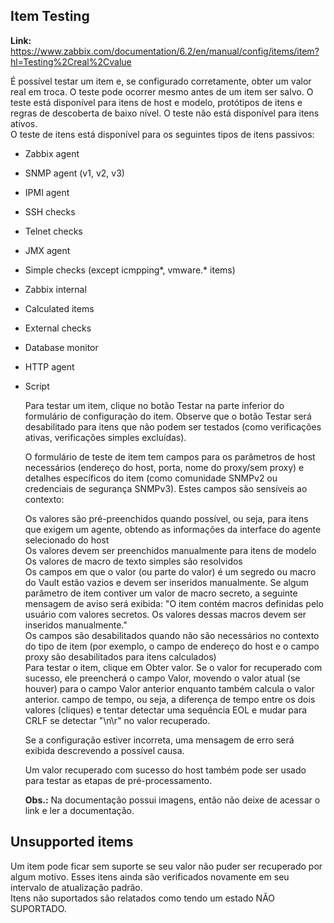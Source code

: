 ## **Item Testing**
   **Link:** https://www.zabbix.com/documentation/6.2/en/manual/config/items/item?hl=Testing%2Creal%2Cvalue<br>
   
   É possível testar um item e, se configurado corretamente, obter um valor real em troca. O teste pode ocorrer mesmo antes de um item ser salvo. O teste está disponível para itens de host e modelo, protótipos de itens e regras de descoberta de baixo nível. O teste não está disponível para itens ativos.<br>
   O teste de itens está disponível para os seguintes tipos de itens passivos:<br>

 - Zabbix agent
 - SNMP agent (v1, v2, v3)
 - IPMI agent
 - SSH checks
 - Telnet checks
 - JMX agent
 - Simple checks (except icmpping*, vmware.* items)
 - Zabbix internal
 - Calculated items
 - External checks
 - Database monitor
 - HTTP agent
 - Script

   Para testar um item, clique no botão Testar na parte inferior do formulário de configuração do item. Observe que o botão Testar será desabilitado para itens que não podem ser testados (como verificações ativas, verificações simples excluídas).<br>

   O formulário de teste de item tem campos para os parâmetros de host necessários (endereço do host, porta, nome do proxy/sem proxy) e detalhes específicos do item (como comunidade SNMPv2 ou credenciais de segurança SNMPv3). Estes campos são sensíveis ao contexto:<br>

   Os valores são pré-preenchidos quando possível, ou seja, para itens que exigem um agente, obtendo as informações da interface do agente selecionado do host<br>
   Os valores devem ser preenchidos manualmente para itens de modelo<br>
   Os valores de macro de texto simples são resolvidos<br>
   Os campos em que o valor (ou parte do valor) é um segredo ou macro do Vault estão vazios e devem ser inseridos manualmente. Se algum parâmetro de item contiver um valor de macro secreto, a seguinte mensagem de aviso será exibida: "O item contém macros definidas pelo usuário com valores secretos. Os valores dessas macros devem ser inseridos manualmente."<br>
   Os campos são desabilitados quando não são necessários no contexto do tipo de item (por exemplo, o campo de endereço do host e o campo proxy são desabilitados para itens calculados)<br>
   Para testar o item, clique em Obter valor. Se o valor for recuperado com sucesso, ele preencherá o campo Valor, movendo o valor atual (se houver) para o campo Valor anterior enquanto também calcula o valor anterior. campo de tempo, ou seja, a diferença de tempo entre os dois valores (cliques) e tentar detectar uma sequência EOL e mudar para CRLF se detectar "\n\r" no valor recuperado.<br>

   Se a configuração estiver incorreta, uma mensagem de erro será exibida descrevendo a possível causa.<br>

   Um valor recuperado com sucesso do host também pode ser usado para testar as etapas de pré-processamento.<br>

   **Obs.:** Na documentação possui imagens, então não deixe de acessar o link e ler a documentação.<br>

## **Unsupported items**
   Um item pode ficar sem suporte se seu valor não puder ser recuperado por algum motivo. Esses itens ainda são verificados novamente em seu intervalo de atualização padrão.<br>
   Itens não suportados são relatados como tendo um estado NÃO SUPORTADO.<br>
